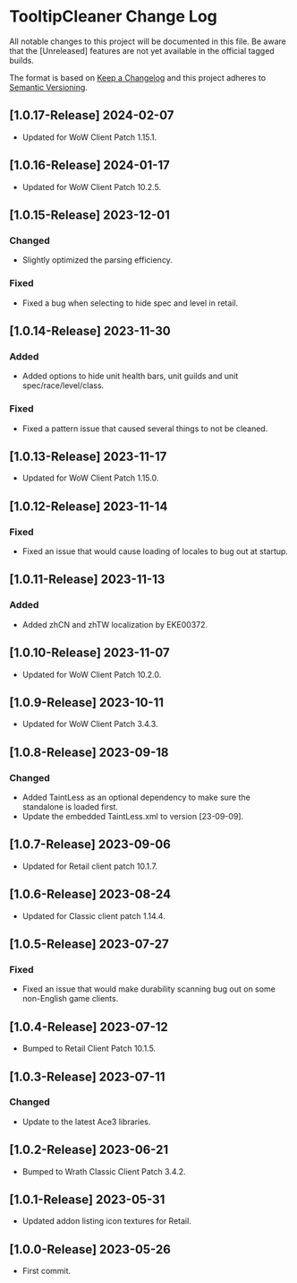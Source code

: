 # TooltipCleaner Change Log
All notable changes to this project will be documented in this file. Be aware that the [Unreleased] features are not yet available in the official tagged builds.

The format is based on [Keep a Changelog](http://keepachangelog.com/)
and this project adheres to [Semantic Versioning](http://semver.org/).

## [1.0.17-Release] 2024-02-07
- Updated for WoW Client Patch 1.15.1.

## [1.0.16-Release] 2024-01-17
- Updated for WoW Client Patch 10.2.5.

## [1.0.15-Release] 2023-12-01
### Changed
- Slightly optimized the parsing efficiency.

### Fixed
- Fixed a bug when selecting to hide spec and level in retail.

## [1.0.14-Release] 2023-11-30
### Added
- Added options to hide unit health bars, unit guilds and unit spec/race/level/class.

### Fixed
- Fixed a pattern issue that caused several things to not be cleaned.

## [1.0.13-Release] 2023-11-17
- Updated for WoW Client Patch 1.15.0.

## [1.0.12-Release] 2023-11-14
### Fixed
- Fixed an issue that would cause loading of locales to bug out at startup.

## [1.0.11-Release] 2023-11-13
### Added
- Added zhCN and zhTW localization by EKE00372.

## [1.0.10-Release] 2023-11-07
- Updated for WoW Client Patch 10.2.0.

## [1.0.9-Release] 2023-10-11
- Updated for WoW Client Patch 3.4.3.

## [1.0.8-Release] 2023-09-18
### Changed
- Added TaintLess as an optional dependency to make sure the standalone is loaded first.
- Update the embedded TaintLess.xml to version [23-09-09].

## [1.0.7-Release] 2023-09-06
- Updated for Retail client patch 10.1.7.

## [1.0.6-Release] 2023-08-24
- Updated for Classic client patch 1.14.4.

## [1.0.5-Release] 2023-07-27
### Fixed
- Fixed an issue that would make durability scanning bug out on some non-English game clients.

## [1.0.4-Release] 2023-07-12
- Bumped to Retail Client Patch 10.1.5.

## [1.0.3-Release] 2023-07-11
### Changed
- Update to the latest Ace3 libraries.

## [1.0.2-Release] 2023-06-21
- Bumped to Wrath Classic Client Patch 3.4.2.

## [1.0.1-Release] 2023-05-31
- Updated addon listing icon textures for Retail.

## [1.0.0-Release] 2023-05-26
- First commit.

